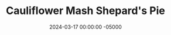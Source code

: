 ---
layout: post
title:  "Cauliflower Mash Shepard's Pie"
date:   2024-03-17 00:00:00 -05000
categories: 
- Recipes
- Ground Meat
permalink: /recipes/shepards-pie
image: /assets/Food/Ground Meat/Shepards/shepards-cover.jpg
ing: shepards-ing
facts: shepards-facts
Prep: 30
Rest: 
Cook: 60
Source1: https://www.youtube.com/watch?v=NGABa1xcdn0
Source2: 
tags: 
- ground meat
- ground beef
- ground lamb
- mashed
- cauliflower mash
- shredded cheese
- cheese
- irish
- soda bread
- zucchini
- bouillon powder
- tomato paste
- bake
- casserole
- mashed potato
- sweet potato
- buttermilk
- cottage cheese
- ground turkey
- st patrick's day
- st patricks day
Description: This honestly has a face made for radio, but it tastes delicious.  Since I'm pairing it with bread, I decided to swap the potatoes for mashed cauliflower to avoid the double hit of carbs. You won't notice the difference, though, it's still just as creamy and delicious. Mashed sweet potatoes would be a great swap here too. This dish is cheesy, filling, hearty, and healthy, being packed with meat and vegetables. A great casserole for a cold summer night, or to prepare ahead of time and bake for friends. This is how I'm choosing to celebrate St. Patrick's Day, along with homemade Irish Soda Bread<br><p><a href="irish-soda-bread">Whole Wheat and Oat Flour Irish Soda Bread</a></p>
Instructions: 
- Start by dicing up your vegetables (onion, zucchini, and mushrooms) into a small dice. The onion and zucchini will take roughly the same time to cook, so these can be mixed together. However, the mushrooms will be different, so keep those separate<br><br>

- In a medium bowl or large glass, mix together your broth by combining water, bouillon powder, and cornstarch. Set aside<br><br>

- Start by cooking your vegetables. To a large pan over medium heat, add the onion and zucchini with salt and olive oil. Cover, and cook under ocasional stirring until the onion and celery go translucent, and the zucchini begins to soften, about 10-20 minutes. Set the vegetables aside<br><br>

- In the same large pan (dry, no oil) over medium heat, add the mushrooms only to the pan with a splash of water. Cover, and cook until the mushrooms have fully collapsed and all water is released, about 10-15 minutes. They should be able to start browning now. Set aside with the zucchini and onion<br><br>
- <center><img src="/assets/Food/Ground Meat/Shepards/shepards-4.jpg" alt="" class="instruction-image"></center><br>

- Add the meat to the pan with oil, and break up with a wooden spatula. Cook until the meat is brown, about 5-10 minutes.  Season the meat mix with soy sauce, minced garlic, garlic powder, onion powder, and black pepper, and salt<br><br>
- <center><img src="/assets/Food/Ground Meat/Shepards/shepards-5.jpg" alt="" class="instruction-image"></center><br>

- Add back in your vegetables, add in your can of tomato paste, and pour in your prepared broth. Mix, cover, and let simmer for about 15 minutes over medium heat<br><br>

- Meanwhile, as the filling simmers, you can prepare the topping. Add your cauliflower to a pot with a pinch of salt, and cover with water. Bring to a boil, cover, and let boil for about 8 minutes, or until they can be easily pieced with a knife. Drain with a strainer, and add the cauliflower to a food processor<br><br>

- As the cauliflower mash cooks, cut an onion into strips, and add to a medium pan with olive oil and minced garlic. Cover and cook on medium low heat with occasional stirring for about 10 minutes. They should turn translucent and lightly caramelize, and will be blended into the mash. When done, transfer to the food processor with the cauliflower<br><br>
- <center><img src="/assets/Food/Ground Meat/Shepards/shepards-9.jpg" alt="" class="instruction-image"></center><br>

- To the food processor along with the cauliflower and onions, add in cottage cheese, buttermilk, and spices (paprika, chili powder, garlic and onion powder, and black pepper, and salt). Blend for about a minute until everything is thick and creamy<br><br>

- At this point, your meat filling and mash topping should both be done. Season either to taste with salt and pepper if necessary. Spray a 9x13" pan with oil, and add your filling<br><br>
- <center><img src="/assets/Food/Ground Meat/Shepards/shepards-11.jpg" alt="" class="instruction-image"></center><br>

- Using a silicone spatula, add the mash on top, and smooth it out. Top with shredded cheese<br><br>
- <center><img src="/assets/Food/Ground Meat/Shepards/shepards-12.jpg" alt="" class="instruction-image"></center><br>

- (If baking it now) Bake in a preheated 400F oven for about 10 minutes (uncovered), or until the cheese is melted and the top is browned. Optionally, you can broil the top for 1-2 minutes<br><br>

- (If preparing ahead of time and baking later) Take the pan out of the fridge, cover with aluminum foil, and bake in a preheated 400F oven for about 15 minutes, until everything is hot and melted<br><br>
- <center><img src="/assets/Food/Ground Meat/Shepards/shepards-14.jpg" alt="" class="instruction-image"></center><br>
---